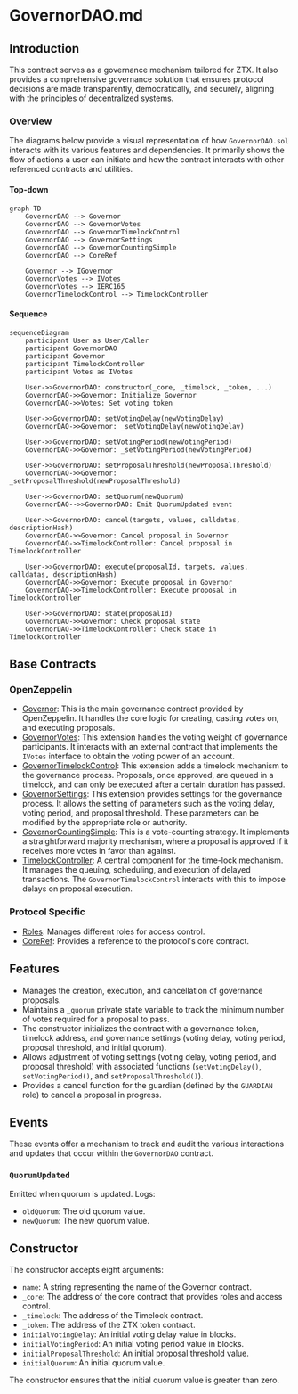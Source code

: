 # GovernorDAO.md

## Introduction
This contract serves as a governance mechanism tailored for ZTX. It also provides a comprehensive governance solution that ensures protocol decisions are made transparently, democratically, and securely, aligning with the principles of decentralized systems.

### Overview
The diagrams below provide a visual representation of how `GovernorDAO.sol` interacts with its various features and dependencies. It primarily shows the flow of actions a user can initiate and how the contract interacts with other referenced contracts and utilities.

#### Top-down
```mermaid
graph TD
    GovernorDAO --> Governor
    GovernorDAO --> GovernorVotes
    GovernorDAO --> GovernorTimelockControl
    GovernorDAO --> GovernorSettings
    GovernorDAO --> GovernorCountingSimple
    GovernorDAO --> CoreRef
    
    Governor --> IGovernor
    GovernorVotes --> IVotes
    GovernorVotes --> IERC165
    GovernorTimelockControl --> TimelockController
```

#### Sequence
```mermaid
sequenceDiagram
    participant User as User/Caller
    participant GovernorDAO
    participant Governor
    participant TimelockController
    participant Votes as IVotes

    User->>GovernorDAO: constructor(_core, _timelock, _token, ...)
    GovernorDAO->>Governor: Initialize Governor
    GovernorDAO->>Votes: Set voting token
    
    User->>GovernorDAO: setVotingDelay(newVotingDelay)
    GovernorDAO->>Governor: _setVotingDelay(newVotingDelay)

    User->>GovernorDAO: setVotingPeriod(newVotingPeriod)
    GovernorDAO->>Governor: _setVotingPeriod(newVotingPeriod)

    User->>GovernorDAO: setProposalThreshold(newProposalThreshold)
    GovernorDAO->>Governor: _setProposalThreshold(newProposalThreshold)

    User->>GovernorDAO: setQuorum(newQuorum)
    GovernorDAO-->>GovernorDAO: Emit QuorumUpdated event

    User->>GovernorDAO: cancel(targets, values, calldatas, descriptionHash)
    GovernorDAO->>Governor: Cancel proposal in Governor
    GovernorDAO->>TimelockController: Cancel proposal in TimelockController

    User->>GovernorDAO: execute(proposalId, targets, values, calldatas, descriptionHash)
    GovernorDAO->>Governor: Execute proposal in Governor
    GovernorDAO->>TimelockController: Execute proposal in TimelockController

    User->>GovernorDAO: state(proposalId)
    GovernorDAO->>Governor: Check proposal state
    GovernorDAO->>TimelockController: Check state in TimelockController
```

## Base Contracts
### OpenZeppelin
- [Governor](): This is the main governance contract provided by OpenZeppelin. It handles the core logic for creating, casting votes on, and executing proposals.
- [GovernorVotes](): This extension handles the voting weight of governance participants. It interacts with an external contract that implements the `IVotes` interface to obtain the voting power of an account.
- [GovernorTimelockControl](): This extension adds a timelock mechanism to the governance process. Proposals, once approved, are queued in a timelock, and can only be executed after a certain duration has passed.
- [GovernorSettings](): This extension provides settings for the governance process. It allows the setting of parameters such as the voting delay, voting period, and proposal threshold. These parameters can be modified by the appropriate role or authority.
- [GovernorCountingSimple](): This is a vote-counting strategy. It implements a straightforward majority mechanism, where a proposal is approved if it receives more votes in favor than against.
- [TimelockController](): A central component for the time-lock mechanism. It manages the queuing, scheduling, and execution of delayed transactions. The `GovernorTimelockControl` interacts with this to impose delays on proposal execution.
### Protocol Specific
- [Roles](https://github.com/ZTX-Foundation/tuxedo/blob/develop/src/core/Roles.sol): Manages different roles for access control.
- [CoreRef](https://github.com/ZTX-Foundation/tuxedo/blob/develop/src/refs/CoreRef.sol): Provides a reference to the protocol's core contract.

## Features
- Manages the creation, execution, and cancellation of governance proposals.
- Maintains a `_quorum` private state variable to track the minimum number of votes required for a proposal to pass.
- The constructor initializes the contract with a governance token, timelock address, and governance settings (voting delay, voting period, proposal threshold, and initial quorum).
- Allows adjustment of voting settings (voting delay, voting period, and proposal threshold) with associated functions (`setVotingDelay()`, `setVotingPeriod()`, and `setProposalThreshold()`).
- Provides a cancel function for the guardian (defined by the `GUARDIAN` role) to cancel a proposal in progress.

## Events
These events offer a mechanism to track and audit the various interactions and updates that occur within the `GovernorDAO` contract.

### `QuorumUpdated`
Emitted when quorum is updated.
Logs:
- `oldQuorum`: The old quorum value.
- `newQuorum`: The new quorum value.

## Constructor
The constructor accepts eight arguments:

- `name`: A string representing the name of the Governor contract.
- `_core`: The address of the core contract that provides roles and access control.
- `_timelock`: The address of the Timelock contract.
- `_token`: The address of the ZTX token contract.
- `initialVotingDelay`: An initial voting delay value in blocks.
- `initialVotingPeriod`: An initial voting period value in blocks.
- `initialProposalThreshold`: An initial proposal threshold value.
- `initialQuorum`: An initial quorum value.

The constructor ensures that the initial quorum value is greater than zero.
